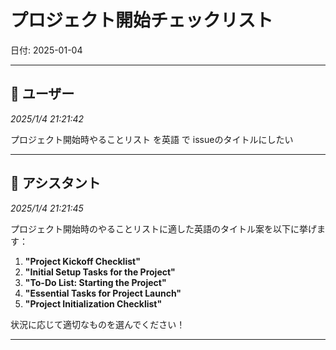 # プロジェクト開始チェックリスト

日付: 2025-01-04

---

## 👤 ユーザー
*2025/1/4 21:21:42*

プロジェクト開始時やることリスト を英語 で issueのタイトルにしたい

---

## 🤖 アシスタント
*2025/1/4 21:21:45*

プロジェクト開始時のやることリストに適した英語のタイトル案を以下に挙げます：

1. **"Project Kickoff Checklist"**
2. **"Initial Setup Tasks for the Project"**
3. **"To-Do List: Starting the Project"**
4. **"Essential Tasks for Project Launch"**
5. **"Project Initialization Checklist"**

状況に応じて適切なものを選んでください！

---
